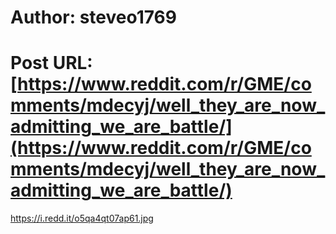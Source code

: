 # Author: steveo1769
# Post URL: [https://www.reddit.com/r/GME/comments/mdecyj/well_they_are_now_admitting_we_are_battle/](https://www.reddit.com/r/GME/comments/mdecyj/well_they_are_now_admitting_we_are_battle/)


https://i.redd.it/o5qa4qt07ap61.jpg